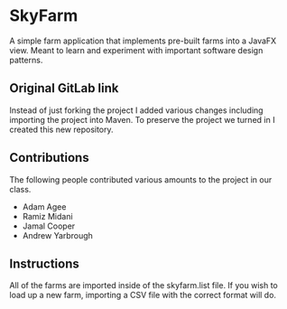 # SkyFarm
A simple farm application that implements pre-built farms into a JavaFX view. Meant to learn and experiment with important software design patterns.

## Original GitLab link
Instead of just forking the project I added various changes including importing the project into Maven. To preserve the project we
turned in I created this new repository.

## Contributions
The following people contributed various amounts to the project in our class.
* Adam Agee
* Ramiz Midani
* Jamal Cooper
* Andrew Yarbrough

## Instructions
All of the farms are imported inside of the skyfarm.list file. If you wish to load up a new farm, importing a CSV file with the correct format will do.


